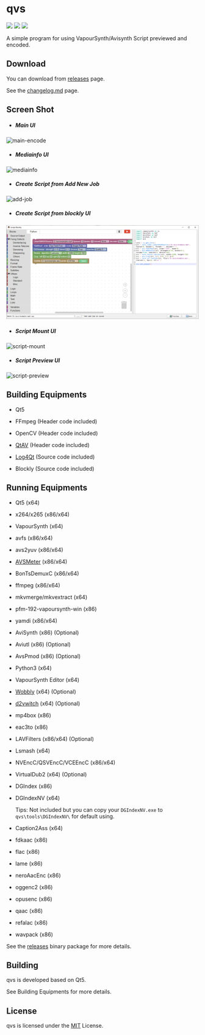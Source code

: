 # qvs

![](https://img.shields.io/badge/qvs-r16-green)
![](https://img.shields.io/github/license/emako/qvs?color=blue)
![](https://img.shields.io/github/stars/emako/qvs?color=blue)

A simple program for using VapourSynth/Avisynth Script previewed and encoded.



## Download

You can download from [releases](https://github.com/emako/qvs/releases) page.

See the [changelog.md](https://github.com/emako/qvs/blob/master/changelog.md) page.



## Screen Shot

- ##### Main UI

![main-encode](https://raw.githubusercontent.com/emako/qvs/master/res/images/screen-shot/main-encode.jpg)  

- ##### Mediainfo UI

![mediainfo](https://raw.githubusercontent.com/emako/qvs/master/res/images/screen-shot/mediainfo.jpg)  

- ##### Create Script from Add New Job

![add-job](https://raw.githubusercontent.com/emako/qvs/master/res/images/screen-shot/add-job.jpg)  

- ##### Create Script from blockly UI

![script_blockly](https://raw.githubusercontent.com/emako/qvs/master/res/images/screen-shot/script-blockly.png)



- ##### Script Mount UI

![script-mount](https://raw.githubusercontent.com/emako/qvs/master/res/images/screen-shot/script-mount.jpg)



- ##### Script Preview UI

![script-preview](https://raw.githubusercontent.com/emako/qvs/master/res/images/screen-shot/script-preview.jpg)



## Building Equipments

- Qt5
- FFmpeg (Header code included)

- OpenCV (Header code included)

- [QtAV](https://github.com/emako/QtAV)  (Header code included)
- [Log4Qt](https://github.com/emako/Log4Qt) (Source code included)

- Blockly (Source code included)



## Running Equipments

- Qt5 (x64)

- x264/x265 (x86/x64)
- VapourSynth (x64)
- avfs (x86/x64)
- avs2yuv (x86/x64)
- [AVSMeter](https://github.com/emako/AVSMeter) (x86/x64)
- BonTsDemuxC (x86/x64)
- ffmpeg (x86/x64)
- mkvmerge/mkvextract (x64)
- pfm-192-vapoursynth-win (x86)
- yamdi (x86/x64)
- AviSynth (x86) (Optional)
- Aviutl (x86) (Optional)
- AvsPmod (x86) (Optional)
- Python3 (x64)

- VapourSynth Editor (x64)

- [Wobbly](https://github.com/emako/Wobbly) (x64) (Optional)

- [d2vwitch](https://github.com/emako/D2VWitch) (x64) (Optional)

- mp4box (x86)

- eac3to (x86)

- LAVFilters (x86/x64) (Optional)

- Lsmash (x64)

- NVEncC/QSVEncC/VCEEncC (x86/x64)

- VirtualDub2 (x64) (Optional)

- DGIndex (x86)

- DGIndexNV (x64)

  Tips: Not included but you can copy your `DGIndexNV.exe` to `qvs\tools\DGIndexNV\` for default using.

- Caption2Ass (x64)

- fdkaac (x86)

- flac (x86)

- lame (x86)

- neroAacEnc (x86)

- oggenc2 (x86)

- opusenc (x86)

- qaac (x86)

- refalac (x86)

- wavpack (x86)

See the [releases](https://github.com/emako/qvs/releases) binary package for more details.



## Building

qvs is developed based on Qt5.

See Building Equipments for more details.



## License

qvs is licensed under the [MIT](https://github.com/emako/qvs/blob/master/LICENSE) License.

